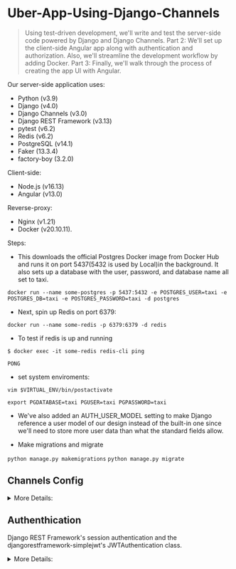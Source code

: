 # Uber-App-Using-Django-Channels

> Using test-driven development, we'll write and test the server-side code powered by Django and Django Channels. Part 2: We'll set up the client-side Angular app along with authentication and authorization. Also, we'll streamline the development workflow by adding Docker. Part 3: Finally, we'll walk through the process of creating the app UI with Angular.

Our server-side application uses:

- Python (v3.9)
- Django (v4.0)
- Django Channels (v3.0)
- Django REST Framework (v3.13)
- pytest (v6.2)
- Redis (v6.2)
- PostgreSQL (v14.1)
- Faker (13.3.4)
- factory-boy (3.2.0)

Client-side:

- Node.js (v16.13)
- Angular (v13.0)

Reverse-proxy:

- Nginx (v1.21)
- Docker (v20.10.11).

Steps:

- This downloads the official Postgres Docker image from Docker Hub and runs it on port 5437(5432 is used by Local)in the background. It also sets up a database with the user, password, and database name all set to taxi.

`docker run --name some-postgres -p 5437:5432 -e POSTGRES_USER=taxi -e POSTGRES_DB=taxi -e POSTGRES_PASSWORD=taxi -d postgres`

- Next, spin up Redis on port 6379:

`docker run --name some-redis -p 6379:6379 -d redis`

- To test if redis is up and running

`$ docker exec -it some-redis redis-cli ping`

`PONG`

- set system enviroments:

`vim $VIRTUAL_ENV/bin/postactivate`

`export PGDATABASE=taxi PGUSER=taxi PGPASSWORD=taxi`

- We've also added an AUTH_USER_MODEL setting to make Django reference a user model of our design instead of the built-in one since we'll need to store more user data than what the standard fields allow.

- Make migrations and migrate

`python manage.py makemigrations`
`python manage.py migrate`

## Channels Config

<details>
  <summary>More Details:</summary>

Next, configure the CHANNEL_LAYERS by setting a default Redis backend and routing in the settings.py file. This can go at the bottom of the file.

```python
# server/taxi/settings/base.py

REDIS_URL = os.getenv('REDIS_URL', 'redis://localhost:6379')

CHANNEL_LAYERS = {
    'default': {
        'BACKEND': 'channels_redis.core.RedisChannelLayer',
        'CONFIG': {
            'hosts': [REDIS_URL],
        },
    },
}
```

Then, add Django Channels to the INSTALLED_APPS:

```python
INSTALLED_APPS = [
    'django.contrib.admin',
    'django.contrib.auth',
    'django.contrib.contenttypes',
    'django.contrib.sessions',
    'django.contrib.messages',
    'django.contrib.postgres',
    'django.contrib.staticfiles',
    'channels', # new
    'rest_framework',
    'trips',
]
```

Put simply, unlike a typical Django app, Channels requires an ASGI_APPLICATION setting.

Create a new file called routing.py within the "taxi" folder:

```python
# server/taxi/routing.py

from django.core.asgi import get_asgi_application

from channels.routing import ProtocolTypeRouter

application = ProtocolTypeRouter({
    'http': get_asgi_application(),
})
```

```python
# server/taxi/settings.py

ASGI_APPLICATION = 'taxi.routing.application'
```

```py
# server/taxi/asgi.py

import os
import django

from channels.routing import get_default_application

os.environ.setdefault('DJANGO_SETTINGS_MODULE', 'taxi.settings')
django.setup()
application = get_default_application()
```

</details>

## Authenthication

Django REST Framework's session authentication and the djangorestframework-simplejwt's JWTAuthentication class.

<details>
  <summary>More Details:</summary>

```python
# server/taxi/settings.py

REST_FRAMEWORK = {
    'DEFAULT_AUTHENTICATION_CLASSES': (
        'rest_framework_simplejwt.authentication.JWTAuthentication',
        'rest_framework.authentication.SessionAuthentication',
    )
}

SIMPLE_JWT = {
    'ACCESS_TOKEN_LIFETIME': datetime.timedelta(minutes=60),
    'REFRESH_TOKEN_LIFETIME': datetime.timedelta(days=1),
    'USER_ID_CLAIM': 'id',
}
```

- Sign up for an account:

`api/sign_up/` [name='sign_up']

- Login:

`api/log_in/` [name='log_in']

- Refresh token:

`api/token/refresh/` [name='token_refresh']

</details>
